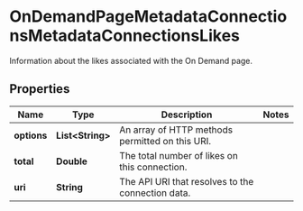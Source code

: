 

# OnDemandPageMetadataConnectionsMetadataConnectionsLikes

Information about the likes associated with the On Demand page.

## Properties

| Name | Type | Description | Notes |
|------------ | ------------- | ------------- | -------------|
|**options** | **List&lt;String&gt;** | An array of HTTP methods permitted on this URI. |  |
|**total** | **Double** | The total number of likes on this connection. |  |
|**uri** | **String** | The API URI that resolves to the connection data. |  |



